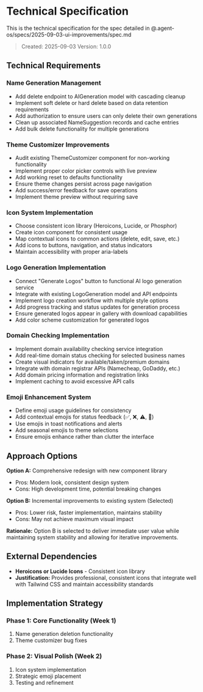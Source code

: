 # Technical Specification

This is the technical specification for the spec detailed in @.agent-os/specs/2025-09-03-ui-improvements/spec.md

> Created: 2025-09-03
> Version: 1.0.0

## Technical Requirements

### Name Generation Management
- Add delete endpoint to AIGeneration model with cascading cleanup
- Implement soft delete or hard delete based on data retention requirements  
- Add authorization to ensure users can only delete their own generations
- Clean up associated NameSuggestion records and cache entries
- Add bulk delete functionality for multiple generations

### Theme Customizer Improvements
- Audit existing ThemeCustomizer component for non-working functionality
- Implement proper color picker controls with live preview
- Add working reset to defaults functionality
- Ensure theme changes persist across page navigation
- Add success/error feedback for save operations
- Implement theme preview without requiring save

### Icon System Implementation
- Choose consistent icon library (Heroicons, Lucide, or Phosphor)
- Create icon component for consistent usage
- Map contextual icons to common actions (delete, edit, save, etc.)
- Add icons to buttons, navigation, and status indicators
- Maintain accessibility with proper aria-labels

### Logo Generation Implementation
- Connect "Generate Logos" button to functional AI logo generation service
- Integrate with existing LogoGeneration model and API endpoints
- Implement logo creation workflow with multiple style options
- Add progress tracking and status updates for generation process
- Ensure generated logos appear in gallery with download capabilities
- Add color scheme customization for generated logos

### Domain Checking Implementation  
- Implement domain availability checking service integration
- Add real-time domain status checking for selected business names
- Create visual indicators for available/taken/premium domains
- Integrate with domain registrar APIs (Namecheap, GoDaddy, etc.)
- Add domain pricing information and registration links
- Implement caching to avoid excessive API calls

### Emoji Enhancement System
- Define emoji usage guidelines for consistency
- Add contextual emojis for status feedback (✅, ❌, ⚠️, 🎉)
- Use emojis in toast notifications and alerts
- Add seasonal emojis to theme selections
- Ensure emojis enhance rather than clutter the interface

## Approach Options

**Option A:** Comprehensive redesign with new component library
- Pros: Modern look, consistent design system
- Cons: High development time, potential breaking changes

**Option B:** Incremental improvements to existing system (Selected)
- Pros: Lower risk, faster implementation, maintains stability
- Cons: May not achieve maximum visual impact

**Rationale:** Option B is selected to deliver immediate user value while maintaining system stability and allowing for iterative improvements.

## External Dependencies

- **Heroicons or Lucide Icons** - Consistent icon library
- **Justification:** Provides professional, consistent icons that integrate well with Tailwind CSS and maintain accessibility standards

## Implementation Strategy

### Phase 1: Core Functionality (Week 1)
1. Name generation deletion functionality
2. Theme customizer bug fixes

### Phase 2: Visual Polish (Week 2)  
1. Icon system implementation
2. Strategic emoji placement
3. Testing and refinement